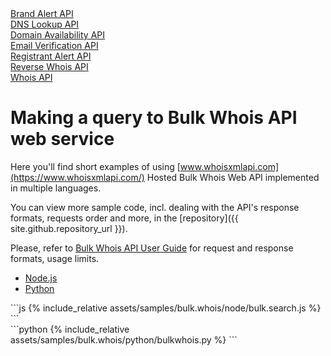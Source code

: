 <div class="toc">
        <a class="button" href="/brand.alert.html"><div class="toc-item">Brand Alert API</div></a>
	<a class="button" href="/dns.lookup.html"><div class="toc-item">DNS Lookup API</div></a>
        <a class="button" href="/domain.availability.html"><div class="toc-item">Domain Availability API</div></a>
	<a class="button" href="/email.verifier.html"><div class="toc-item">Email Verification API</div></a>
        <a class="button" href="/reg.alert.html"><div class="toc-item">Registrant Alert API</div></a>
        <a class="button" href="/reverse.whois.html"><div class="toc-item">Reverse Whois API</div></a>
	<a class="button" href="/"><div class="toc-item">Whois API</div></a>
</div>

# Making a query to Bulk Whois API web service


Here you'll find short examples of using
[www.whoisxmlapi.com](https://www.whoisxmlapi.com/) Hosted Bulk Whois Web API
implemented in multiple languages.

You can view more sample code, incl. dealing with the API's response formats,
requests order and more, in the
[repository]({{ site.github.repository_url }}).


Please, refer to
[Bulk Whois API User Guide](https://www.whoisxmlapi.com/bulk-whois-api-userguide.php) for
 request and response formats, usage limits.

<ul id="profileTabs" class="nav nav-tabs" role="tablist">
    <li class="active"><a href="#nodejs" data-toggle="tab">Node.js</a></li>
    <li><a href="#python" data-toggle="tab">Python</a></li>
</ul>

<div class="tab-content">

<div role="tabpanel" class="tab-pane active" id="nodejs">
<div class="container-fluid" markdown="1">
```js
{% include_relative assets/samples/bulk.whois/node/bulk.search.js %}
```
</div>
</div>

<div role="tabpanel" class="tab-pane" id="python">
<div class="container-fluid" markdown="1">
```python
{% include_relative assets/samples/bulk.whois/python/bulkwhois.py %}
```
</div>
</div>

